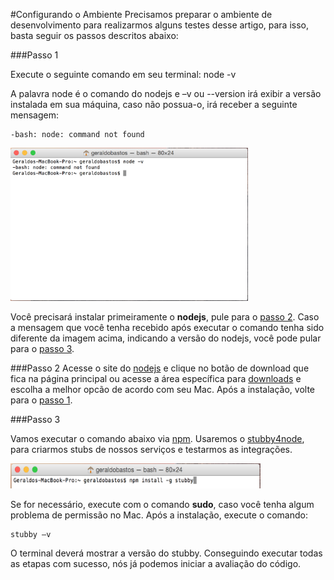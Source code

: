 #Configurando o Ambiente
Precisamos preparar o ambiente de desenvolvimento para realizarmos
alguns testes desse artigo, para isso, basta seguir os passos descritos
abaixo:


###Passo 1<a id="passo1"></a>

Execute o seguinte comando em seu terminal:
	node -v

A palavra node é o comando do nodejs e –v ou --version irá exibir a
versão instalada em sua máquina, caso não possua-o, irá receber a
seguinte mensagem: 

	-bash: node: command not found


<img src="imgs/ambiente-1.png" style="width:380px;height:245px">

Você precisará instalar primeiramente o **nodejs**, pule para o [passo 2](#passo2). Caso a mensagem que você tenha recebido após executar o comando tenha sido
diferente da imagem acima, indicando a versão do nodejs, você pode pular para
o [passo 3](#passo3).

###Passo 2<a id="passo2"></a>
Acesse o site do [nodejs](http://nodejs.org) e clique no botão de download que fica na página principal ou acesse a área específica para [downloads](http://nodejs.org/download/) e escolha a melhor opcão de acordo com seu Mac. Após a instalação, volte para o [passo 1](#passo1).


###Passo 3<a id="passo3"></a>

Vamos executar o comando abaixo via [npm](http://npmjs.com). Usaremos o [stubby4node](https://www.npmjs.com/package/stubby#starting-the-servers), para criarmos stubs de nossos serviços e testarmos as integrações.

<img src="imgs/ambiente-2.png" style="width:400px;height:40px">

Se for necessário, execute com o comando **sudo**, caso você tenha algum
problema de permissão no Mac. Após a instalação, execute o comando:


	stubby –v

	
O terminal deverá mostrar a versão do stubby. Conseguindo executar todas as etapas com sucesso, nós já podemos iniciar a avaliação do código.
